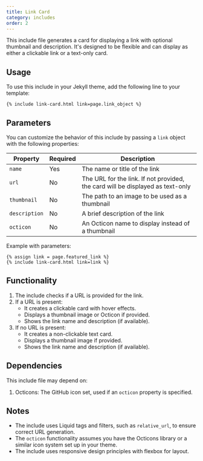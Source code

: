 ```yaml
---
title: Link Card
category: includes
order: 2
---
```


This include file generates a card for displaying a link with optional thumbnail and description. It's designed to be flexible and can display as either a clickable link or a text-only card.

## Usage

To use this include in your Jekyll theme, add the following line to your template:

```liquid
{% include link-card.html link=page.link_object %}
```

## Parameters

You can customize the behavior of this include by passing a `link` object with the following properties:

| Property | Required | Description |
|----------|----------|-------------|
| `name` | Yes | The name or title of the link |
| `url` | No | The URL for the link. If not provided, the card will be displayed as text-only |
| `thumbnail` | No | The path to an image to be used as a thumbnail |
| `description` | No | A brief description of the link |
| `octicon` | No | An Octicon name to display instead of a thumbnail |

Example with parameters:

```liquid
{% assign link = page.featured_link %}
{% include link-card.html link=link %}
```

## Functionality

1. The include checks if a URL is provided for the link.
2. If a URL is present:
   - It creates a clickable card with hover effects.
   - Displays a thumbnail image or Octicon if provided.
   - Shows the link name and description (if available).
3. If no URL is present:
   - It creates a non-clickable text card.
   - Displays a thumbnail image if provided.
   - Shows the link name and description (if available).

## Dependencies

This include file may depend on:

1. Octicons: The GitHub icon set, used if an `octicon` property is specified.

## Notes

- The include uses Liquid tags and filters, such as `relative_url`, to ensure correct URL generation.
- The `octicon` functionality assumes you have the Octicons library or a similar icon system set up in your theme.
- The include uses responsive design principles with flexbox for layout.
